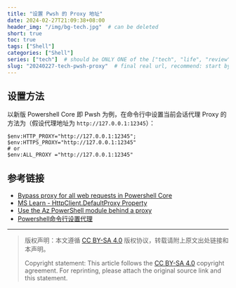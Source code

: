 ```yaml
---
title: "设置 Pwsh 的 Proxy 地址"
date: 2024-02-27T21:09:38+08:00
header_img: "/img/bg-tech.jpg"  # can be deleted
short: true
toc: true
tags: ["Shell"]
categories: ["Shell"]
series: ["tech"]  # should be ONLY ONE of the ["tech", "life", "review"]
slug: "20240227-tech-pwsh-proxy"  # final real url, recommend: start by date, follow lower case words with hyphen splitter. E.g., `20230316-text-title`
---
```


## 设置方法

以新版 Powershell Core 即 Pwsh 为例，在命令行中设置当前会话代理 Proxy 的方法为（假设代理地址为 `http://127.0.0.1:12345`）：

```shell
$env:HTTP_PROXY="http://127.0.0.1:12345"; $env:HTTPS_PROXY="http://127.0.0.1:12345"
# or
$env:ALL_PROXY ="http://127.0.0.1:12345"
```

## 参考链接

* [Bypass proxy for all web requests in Powershell Core](https://superuser.com/questions/1649763/bypass-proxy-for-all-web-requests-in-powershell-core)
* [MS Learn - HttpClient.DefaultProxy Property](https://learn.microsoft.com/en-us/dotnet/api/system.net.http.httpclient.defaultproxy)
* [Use the Az PowerShell module behind a proxy](https://learn.microsoft.com/bs-latn-ba/powershell/azure/az-powershell-proxy?view=azps-11.3.0&viewFallbackFrom=azps-11.0.0)
* [Powershell命令行设置代理](https://blog.csdn.net/lxyoucan/article/details/127843271)

---

> 版权声明：本文遵循 [CC BY-SA 4.0](https://creativecommons.org/licenses/by-sa/4.0/deed.zh) 版权协议，转载请附上原文出处链接和本声明。
>
> Copyright statement: This article follows the [CC BY-SA 4.0](https://creativecommons.org/licenses/by-sa/4.0/deed.en) copyright agreement. For reprinting, please attach the original source link and this statement.
